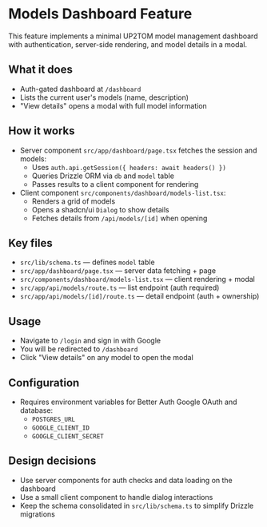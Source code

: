 # Models Dashboard Feature

This feature implements a minimal UP2TOM model management dashboard with authentication, server-side rendering, and model details in a modal.

## What it does

- Auth-gated dashboard at `/dashboard`
- Lists the current user's models (name, description)
- "View details" opens a modal with full model information

## How it works

- Server component `src/app/dashboard/page.tsx` fetches the session and models:
  - Uses `auth.api.getSession({ headers: await headers() })`
  - Queries Drizzle ORM via `db` and `model` table
  - Passes results to a client component for rendering
- Client component `src/components/dashboard/models-list.tsx`:
  - Renders a grid of models
  - Opens a shadcn/ui `Dialog` to show details
  - Fetches details from `/api/models/[id]` when opening

## Key files

- `src/lib/schema.ts` — defines `model` table
- `src/app/dashboard/page.tsx` — server data fetching + page
- `src/components/dashboard/models-list.tsx` — client rendering + modal
- `src/app/api/models/route.ts` — list endpoint (auth required)
- `src/app/api/models/[id]/route.ts` — detail endpoint (auth + ownership)

## Usage

- Navigate to `/login` and sign in with Google
- You will be redirected to `/dashboard`
- Click "View details" on any model to open the modal

## Configuration

- Requires environment variables for Better Auth Google OAuth and database:
  - `POSTGRES_URL`
  - `GOOGLE_CLIENT_ID`
  - `GOOGLE_CLIENT_SECRET`

## Design decisions

- Use server components for auth checks and data loading on the dashboard
- Use a small client component to handle dialog interactions
- Keep the schema consolidated in `src/lib/schema.ts` to simplify Drizzle migrations
